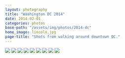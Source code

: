 ```yaml
---
layout: photography
title: "Washington DC 2014"
date: 2014-02-01
categories: photos
base-path: "/assets/img/photos/2014-dc"
home_image: lincoln.jpg
page-title: "Shots from walking around downtown DC."
---
```


<img src="{{ site.baseurl }}/{{page.base-path }}/airport.jpg" />
<img src="{{ site.baseurl }}/{{page.base-path }}/i-have-a-dream.jpg" />
<img src="{{ site.baseurl }}/{{page.base-path }}/lincoln.jpg" />
<img src="{{ site.baseurl }}/{{page.base-path }}/memorial.jpg" />
<img src="{{ site.baseurl }}/{{page.base-path }}/reflection.jpg" />
<img src="{{ site.baseurl }}/{{page.base-path }}/scouts.jpg" />
<img src="{{ site.baseurl }}/{{page.base-path }}/suit.jpg" />
<img src="{{ site.baseurl }}/{{page.base-path }}/sunlight.jpg" />
<img src="{{ site.baseurl }}/{{page.base-path }}/window.jpg" />

